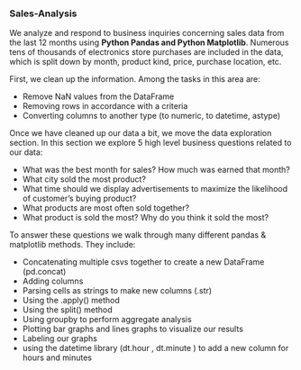 <h3>Sales-Analysis</h3>
We analyze and respond to business inquiries concerning sales data from the last 12 months using <b>Python Pandas and Python Matplotlib</b>. Numerous tens of thousands of electronics store purchases are included in the data, which is split down by month, product kind, price, purchase location, etc.

First, we clean up the information. Among the tasks in this area are: 
- Remove NaN values from the DataFrame
- Removing rows in accordance with a criteria
- Converting columns to another type (to numeric, to datetime, astype)

Once we have cleaned up our data a bit, we move the data exploration section. In this section we explore 5 high level business questions related to our data:
- What was the best month for sales? How much was earned that month?
- What city sold the most product?
- What time should we display advertisements to maximize the likelihood of customer’s buying product?
- What products are most often sold together?
- What product is sold the most? Why do you think it sold the most?

To answer these questions we walk through many different pandas & matplotlib methods. They include:
- Concatenating multiple csvs together to create a new DataFrame (pd.concat)
- Adding columns
- Parsing cells as strings to make new columns (.str)
- Using the .apply() method
- Using the split() method
- Using groupby to perform aggregate analysis
- Plotting bar graphs and lines graphs to visualize our results
- Labeling our graphs
- using the datetime library (dt.hour , dt.minute ) to add a new column for hours and minutes

